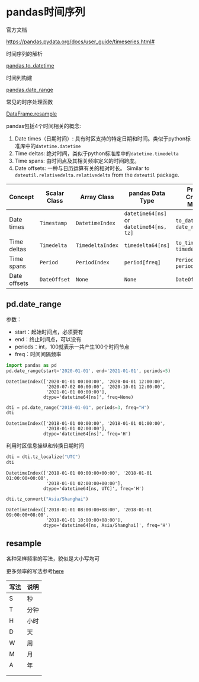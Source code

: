 # pandas时间序列

官方文档

https://pandas.pydata.org/docs/user_guide/timeseries.html#



时间序列的解析

[pandas.to_datetime](https://pandas.pydata.org/docs/reference/api/pandas.to_datetime.html?highlight=to_datetime#pandas.to_datetime)

时间列构建

[pandas.date_range](https://pandas.pydata.org/docs/reference/api/pandas.date_range.html?highlight=date_range#pandas.date_range)

常见的时序处理函数

[DataFrame.resample](https://pandas.pydata.org/docs/reference/api/pandas.DataFrame.resample.html?highlight=resample#pandas.DataFrame.resample)



pandas包括4个时间相关的概念:

1. Date times（日期时间）: 具有时区支持的特定日期和时间。类似于python标准库中的`datetime.datetime`
2. Time deltas: 绝对时间，类似于python标准库中的`datetime.timedelta`
3. Time spans: 由时间点及其相关频率定义的时间跨度。
4. Date offsets: 一种与日历运算有关的相对时长。 Similar to `dateutil.relativedelta.relativedelta` from the `dateutil` package.





| Concept      | Scalar Class | Array Class      | pandas Data Type                         | Primary Creation Method             |
| ------------ | ------------ | ---------------- | ---------------------------------------- | ----------------------------------- |
| Date times   | `Timestamp`  | `DatetimeIndex`  | `datetime64[ns]` or `datetime64[ns, tz]` | `to_datetime` or `date_range`       |
| Time deltas  | `Timedelta`  | `TimedeltaIndex` | `timedelta64[ns]`                        | `to_timedelta` or `timedelta_range` |
| Time spans   | `Period`     | `PeriodIndex`    | `period[freq]`                           | `Period` or `period_range`          |
| Date offsets | `DateOffset` | `None`           | `None`                                   | `DateOffset`                        |

## pd.date_range

参数：

- start：起始时间点，必须要有
- end：终止时间点，可以没有
- periods：int，100就表示一共产生100个时间节点
- freq：时间间隔频率

```python
import pandas as pd
pd.date_range(start='2020-01-01', end='2021-01-01', periods=5)
```

```
DatetimeIndex(['2020-01-01 00:00:00', '2020-04-01 12:00:00',
               '2020-07-02 00:00:00', '2020-10-01 12:00:00',
               '2021-01-01 00:00:00'],
              dtype='datetime64[ns]', freq=None)
```



```python
dti = pd.date_range("2018-01-01", periods=3, freq="H")
dti
```

```
DatetimeIndex(['2018-01-01 00:00:00', '2018-01-01 01:00:00',
               '2018-01-01 02:00:00'],
              dtype='datetime64[ns]', freq='H')
```

利用时区信息操纵和转换日期时间

```python
dti = dti.tz_localize("UTC")
dti
```

```
DatetimeIndex(['2018-01-01 00:00:00+00:00', '2018-01-01 01:00:00+00:00',
               '2018-01-01 02:00:00+00:00'],
              dtype='datetime64[ns, UTC]', freq='H')
```



```python
dti.tz_convert("Asia/Shanghai")
```

```
DatetimeIndex(['2018-01-01 08:00:00+08:00', '2018-01-01 09:00:00+08:00',
               '2018-01-01 10:00:00+08:00'],
              dtype='datetime64[ns, Asia/Shanghai]', freq='H')
```



## resample



各种采样频率的写法，貌似是大小写均可

更多频率的写法参考[here](https://pandas.pydata.org/docs/user_guide/timeseries.html#timeseries-offset-aliases)

| 写法 | 说明 |
| ---- | ---- |
| S    | 秒   |
| T    | 分钟 |
| H    | 小时 |
| D    | 天   |
| W    | 周   |
| M    | 月   |
| A    | 年   |
|      |      |
|      |      |

